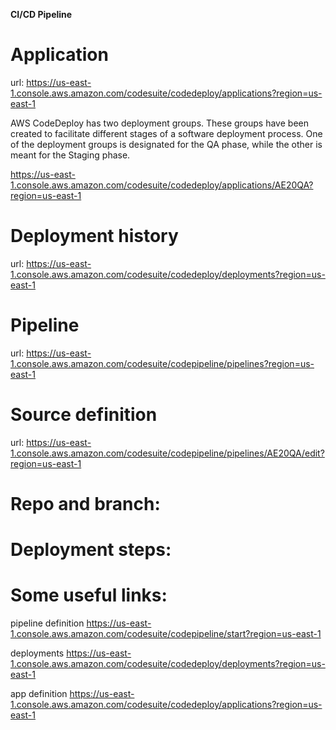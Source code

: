 **CI/CD Pipeline**
# **Application**
url: <https://us-east-1.console.aws.amazon.com/codesuite/codedeploy/applications?region=us-east-1>

AWS CodeDeploy has two deployment groups. These groups have been created to facilitate different stages of a software deployment process. One of the deployment groups is designated for the QA phase, while the other is meant for the Staging phase.

<https://us-east-1.console.aws.amazon.com/codesuite/codedeploy/applications/AE20QA?region=us-east-1>


# **Deployment history**
url: <https://us-east-1.console.aws.amazon.com/codesuite/codedeploy/deployments?region=us-east-1>

# **Pipeline**
url: <https://us-east-1.console.aws.amazon.com/codesuite/codepipeline/pipelines?region=us-east-1>

# **Source definition**
url: <https://us-east-1.console.aws.amazon.com/codesuite/codepipeline/pipelines/AE20QA/edit?region=us-east-1>

# **Repo and branch:**

# **Deployment steps:**


# **Some useful links:** 

pipeline definition https://us-east-1.console.aws.amazon.com/codesuite/codepipeline/start?region=us-east-1

deployments https://us-east-1.console.aws.amazon.com/codesuite/codedeploy/deployments?region=us-east-1

app definition https://us-east-1.console.aws.amazon.com/codesuite/codedeploy/applications?region=us-east-1

